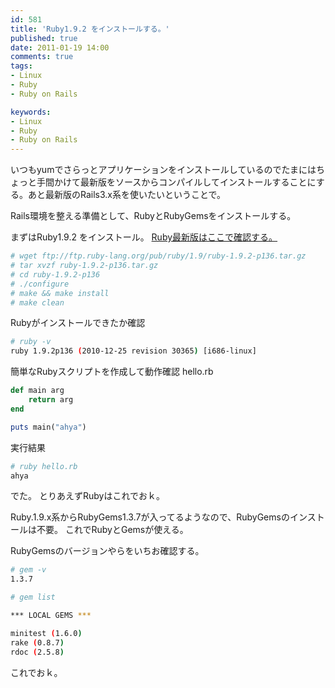 ```yaml
---
id: 581
title: 'Ruby1.9.2 をインストールする。'
published: true
date: 2011-01-19 14:00
comments: true
tags:
- Linux
- Ruby
- Ruby on Rails

keywords:
- Linux
- Ruby
- Ruby on Rails
---
```

いつもyumでさらっとアプリケーションをインストールしているのでたまにはちょっと手間かけて最新版をソースからコンパイルしてインストールすることにする。あと最新版のRails3.x系を使いたいということで。

Rails環境を整える準備として、RubyとRubyGemsをインストールする。


まずはRuby1.9.2 をインストール。
[Ruby最新版はここで確認する。](http://www.ruby-lang.org/ja/downloads/)


```sh
# wget ftp://ftp.ruby-lang.org/pub/ruby/1.9/ruby-1.9.2-p136.tar.gz
# tar xvzf ruby-1.9.2-p136.tar.gz
# cd ruby-1.9.2-p136
# ./configure
# make && make install
# make clean
```

Rubyがインストールできたか確認

```sh
# ruby -v
ruby 1.9.2p136 (2010-12-25 revision 30365) [i686-linux]
```

簡単なRubyスクリプトを作成して動作確認
hello.rb

```ruby
def main arg
    return arg
end

puts main("ahya")
```

実行結果

```sh
# ruby hello.rb
ahya
```

でた。
とりあえずRubyはこれでおｋ。

Ruby.1.9.x系からRubyGems1.3.7が入ってるようなので、RubyGemsのインストールは不要。
これでRubyとGemsが使える。

RubyGemsのバージョンやらをいちお確認する。

```sh
# gem -v
1.3.7

# gem list

*** LOCAL GEMS ***

minitest (1.6.0)
rake (0.8.7)
rdoc (2.5.8)
```

これでおｋ。
